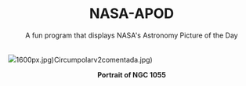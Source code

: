 <div align="center">
  <h1>
    NASA-APOD
  </h1>
</div>
  
<div align="center">
  A fun program that displays NASA's Astronomy Picture of the Day
</div>

<br>

![](https://apod.nasa.gov/apod/image/2403/Image133k_n1055.jpg)1600px.jpg)Circumpolarv2comentada.jpg)

<p align = "center">
  <b>Portrait of NGC 1055</b>
</p>
